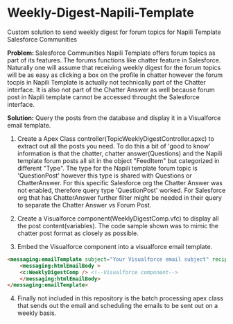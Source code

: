 # Weekly-Digest-Napili-Template
Custom solution to send weekly digest for forum topics for Napili Template Salesforce Communities

<strong>Problem: </strong>
Salesforce Communities Napili Template offers forum topics as part of its features. The forums functions like chatter feature in Salesforce. Naturally one will assume that receiving weekly digest for the forum topics will be as easy as clicking a box on the profile in chatter however the forum tocpis in Napili Template is actually not technically part of the Chatter interface. It is also not part of the Chatter Answer as well because forum post in Napili template cannot be accessed throught the Salesforce interface. 

<strong>Solution:</strong>
Query the posts from the database and display it in a Visualforce email template. 

1. Create a Apex Class controller(TopicWeeklyDigestController.apxc) to extract out all the posts you need. To do this a bit of 'good to know' information is that the chatter, chatter answer(Questions) and the Napili template forum posts all sit in the object "FeedItem" but categorized in different "Type". The type for the Napili template forum topic is 'QuestionPost' however this type is shared with Questions or ChatterAnswer. For this specific Salesforce org the Chatter Answer was not enabled, therefore query type 'QuestionPost' worked. For Salesforce org that has ChatterAnswer further filter might be needed in their query to separate the Chatter Answer vs Forum Post.

2. Create a Visualforce component(WeeklyDigestComp.vfc) to display all the post content(variables). The code sample shown was to mimic the chatter post format as closely as possible.

3. Embed the Visualforce component into a visualforce email template.
```html
<messaging:emailTemplate subject="Your Visualforce email subject" recipientType="User" > 
    <messaging:htmlEmailBody >
    <c:WeeklyDigestComp /> <!--Visualforce component-->
    </messaging:htmlEmailBody>
</messaging:emailTemplate>
```
4. Finally not included in this repository is the batch processing apex class that sends out the email and scheduling the emails to be sent out on a weekly basis. 

